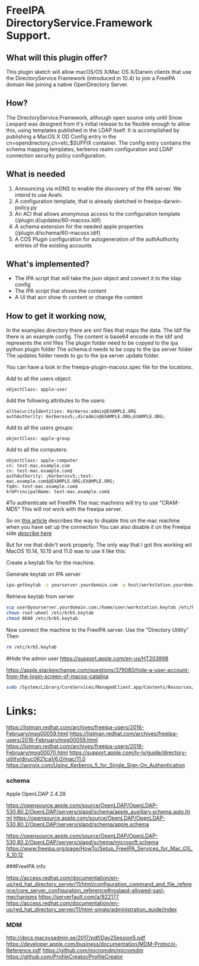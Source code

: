 # FreeIPA DirectoryService.Framework Support.
## What will this plugin offer?
This plugin sketch will allow macOS/OS X/Mac OS X/Darwin clients that use the DirectoryService Framework (introduced in 10.4) to join a FreeIPA domain like joining a native OpenDirectory Server.
## How?
The DirectoryService.Framework, although open source only until Snow Leopard was designed from it's initial release to be flexible enough to allow this, using templates published in the LDAP itself.
It is accomplished by publishing a MacOS X OD Config entry in the cn=opendirectory,cn=etc,$SUFFIX container. The config entry contains the schema mapping templates, kerberos realm configuration and LDAP connection security policy configuration.
## What is needed
1. Announcing via mDNS to enable the discovery of the IPA server. We intend to use Avahi.
2. A configuration template, that is already sketched in freeipa-darwin-policy.py
3. An ACI that allows anonymous access to the configuration template (/plugin.d/updates/60-macosx.ldif)
4. A schema extension for the needed apple properties (/plugin.d/schema/60-macosx.ldif)
5. A COS Plugin configuration for autogeneration of the authAuthority entries of the existing accounts
## What's implemented?
 - The IPA script that will take the json object and convert it to the ldap config
 - The IPA script that shows the content
 - A UI that acn show th content or change the content

## How to get it working now,
In the examples directory there are xml files that maps the data.
The ldif file there is an example config. The content is base64 encode in the ldif and represents the xml files
The plugin folder need to be copyed to the ipa python plugin folder
The schema.d needs to be copy to the ipa server folder 
The updates folder needs to go to the  ipa server update folder.

You can have a look in the freeipa-plugin-macosx.spec file for the locations.


Add to all the users object:
```ldif
objectClass: apple-user
```
Add the following attributes to the users:
```ldif
altSecurityIdentities: Kerberos:admin@EXAMPLE.ORG
authAuthority: Kerberosv5;;diradmin@EXAMPLE.ORG;EXAMPLE.ORG;
```

Add to all the users groups:
```ldif
objectClass: apple-group
```


Add to all the computers:
```ldif
objectClass: apple-computer
cn: test-mac.example.com
cn: test-mac.example.com$
authAuthority: ;Kerberosv5;;test-mac.example.com$@EXAMPLE.ORG;EXAMPLE.ORG;
fqdn: test-mac.example.com$
krbPrincipalName: test-mac.example.com$
```


#To authenticate wit FreeIPA
The mac machnins will try to use "CRAM-MD5"
This will not work with the freeipa server.

So on [this article](https://serverfault.com/a/922177) describes the way to disable this on the mac machine when you have set up the connection
You can also disable it on the Freeipa side [describe here](https://access.redhat.com/documentation/en-us/red_hat_directory_server/11/html/configuration_command_and_file_reference/core_server_configuration_reference#nsslapd-allowed-sasl-mechanisms
)

But for me that didn't work properly.
The only way that I got this working wit MacOS 10.14, 10.15 and 11.0 was to use it like this:

Create a keytab file for the machine.

Generate keytab on IPA server
```bash
ipa-getkeytab -s yourserver.yourdomain.com -p host/workstation.yourdomain.com -k ~/workstation.keytab
```
Retrieve keytab from server
```bash
scp user@yourserver.yourdomain.com:/home/user/workstation.keytab /etc/krb5.keytab
chown root:wheel /etc/krb5.keytab
chmod 0600 /etc/krb5.keytab
```
Now connect the machine to the FreeIPA server. Use the "Directory Utility" 
Then
```bash
rm /etc/krb5.keytab
```


#Hide the admin user
https://support.apple.com/en-us/HT203998

https://apple.stackexchange.com/questions/379080/hide-a-user-account-from-the-login-screen-of-macos-catalina

```bash
sudo /System/Library/CoreServices/ManagedClient.app/Contents/Resources/createmobileaccount -P -n [username]
```

# Links:

https://listman.redhat.com/archives/freeipa-users/2016-February/msg00059.html
https://listman.redhat.com/archives/freeipa-users/2016-February/msg00059.html
https://listman.redhat.com/archives/freeipa-users/2016-February/msg00070.html
https://support.apple.com/lv-lv/guide/directory-utility/diruc0621ca1/6.0/mac/11.0
https://annvix.com/Using_Kerberos_5_for_Single_Sign-On_Authentication

### schema

Apple OpenLDAP 2.4.28

https://opensource.apple.com/source/OpenLDAP/OpenLDAP-530.80.2/OpenLDAP/servers/slapd/schema/apple_auxillary.schema.auto.html
https://opensource.apple.com/source/OpenLDAP/OpenLDAP-530.80.2/OpenLDAP/servers/slapd/schema/apple.schema

https://opensource.apple.com/source/OpenLDAP/OpenLDAP-530.80.2/OpenLDAP/servers/slapd/schema/microsoft.schema
https://www.freeipa.org/page/HowTo/Setup_FreeIPA_Services_for_Mac_OS_X_10.12

###FreeIPA info

https://access.redhat.com/documentation/en-us/red_hat_directory_server/11/html/configuration_command_and_file_reference/core_server_configuration_reference#nsslapd-allowed-sasl-mechanisms
https://serverfault.com/a/922177
https://access.redhat.com/documentation/en-us/red_hat_directory_server/11/html-single/administration_guide/index

### MDM
http://docs.macsysadmin.se/2017/pdf/Day2Session5.pdf
https://developer.apple.com/business/documentation/MDM-Protocol-Reference.pdf
https://github.com/micromdm/micromdm
https://github.com/ProfileCreator/ProfileCreator